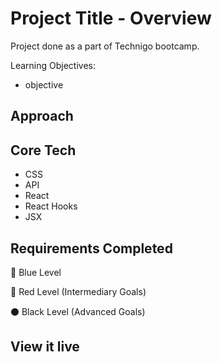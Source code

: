 # Project Title - Overview
Project done as a part of Technigo bootcamp.

<!-- description -->



Learning Objectives:
- objective

## Approach


## Core Tech
- CSS
- API
- React
- React Hooks
- JSX



## Requirements Completed
🔵  Blue Level


🔴  Red Level (Intermediary Goals)


⚫  Black Level (Advanced Goals)


## View it live
<!-- link goes here -->